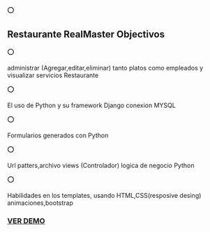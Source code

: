 <div>
        ⭕<h2>Restaurante RealMaster Objectivos</h2>
        ⭕<p>administrar (Agregar,editar,eliminar) tanto platos como empleados y visualizar servicios Restaurante</p> 
        ⭕<p>El uso de Python y su framework Django conexion MYSQL</p>
        ⭕<p>Formularios generados con Python</p>
        ⭕<p>Url patters,archivo views (Controlador) logica de negocio Python</p>
        ⭕<p>Habilidades en los templates, usando HTML,CSS(resposive desing) animaciones,bootstrap</p>       
</div>

### [VER DEMO](https://firebasestorage.googleapis.com/v0/b/imagenes-1ccc1.appspot.com/o/media%2FV%C3%ADdeo%20sin%20t%C3%ADtulo%20%E2%80%90%20Hecho%20con%20Clipchamp.mp4?alt=media&token=55105de5-24ab-4631-a94d-00b7a192a45b)


